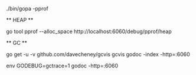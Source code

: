 ./bin/gopa -pprof

** HEAP **

go tool pprof --alloc_space http://localhost:6060/debug/pprof/heap

** GC **

go get -u -v github.com/davecheney/gcvis
gcvis godoc -index -http=:6060

env GODEBUG=gctrace=1 godoc -http=:6060
